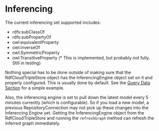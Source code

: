 # Inferencing

The current inferencing set supported includes:

* rdfs:subClassOf
* rdfs:subPropertyOf
* owl:equivalentProperty
* owl:inverseOf
* owl:SymmetricProperty
* owl:TransitiveProperty (* This is implemented, but probably not fully. Still in testing)

Nothing special has to be done outside of making sure that the RdfCloudTripleStore object has the InferencingEngine object set on it and properly configured. This is usually done by default. See the [Query Data Section](querydata.md) for a simple example.

Also, the inferencing engine is set to pull down the latest model every 5 minutes currently (which is configurable). So if you load a new model, a previous RepositoryConnection may not pick up these changes into the Inferencing Engine yet. Getting the InferencingEngine object from the RdfCloudTripleStore and running the `refreshGraph` method can refresh the inferred graph immediately.